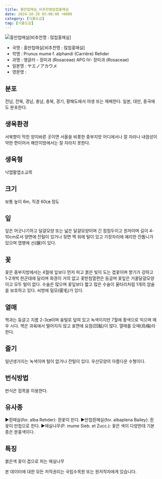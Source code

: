 ```yaml
---
title: 홍만첩매실_비추천명많첩홍매실
date: 2024-10-26 05:08:08 +0800
category: [식물도감]
tag: [식물도감]
---
```




![홍만첩매실[비추천명 : 많첩홍매실]](/fileUpload/plants/basic/Rosaceae/Prunus/12804/1_th2.JPG)
- 국명 : 홍만첩매실[비추천명 : 많첩홍매실]
- 학명 : Prunus mume f. alphandi (Carrière) Rehder
- 과명 : 앵글러 - 장미과 (Rosaceae) APG Ⅳ- 장미과 (Rosaceae)
- 일본명 : ヤエノアカウメ
- 영문명 : 


## 분포
전남, 전북, 경남, 충남, 충북, 경기, 황해도에서 야생 또는 재배한다. 일본, 대만, 중국에도 분포한다.
## 생육환경
서북향이 막힌 양지바른 곳이면 서울을 비롯한 중부지방 어디에서나 잘 자라나 내염성이 약한 편이어서 해안지방에서는 잘 자라지 못한다.
## 생육형
낙엽활엽소교목
## 크기
보통 높이 6m, 직경 60㎝ 정도
## 잎
잎은 어긋나기하고 달걀모양 또는 넓은 달걀모양이며 긴 점첨두이고 원저이며 길이 4-10cm로서 양면에 잔털이 있거나 뒷면 맥 위에 털이 있고 가장자리에 예리한 잔톱니가 있으며 엽병에 선(腺)이 있다.
## 꽃
꽃은 중부지방에서는 4월에 잎보다 먼저 피고 붉은 빛이 도는 겹꽃이며 향기가 강하고 1-2개씩 한군데에 달리며 화경이 거의 없고 꽃받침열편은 둥글며 꽃잎은 거꿀달걀모양이고 모두 털이 없다. 수술은 많으며 꽃잎보다 짧고  많은 수술이 울타리처럼 1개의 암술을 보호하고 있다. 씨방에 밀모(密毛)가 있다.
## 열매
핵과는 둥글고 지름 2-3㎝이며 융털로 덮여 있고 녹색이지만 7월에 황색으로 익으며 매우 시다. 핵은 과육에서 떨어지지 않고 표면에 요점(凹點)이 많다. 열매를 오매(烏梅)라 한다.
## 줄기
일년생가지는 녹색이며 털이 없거나 잔털이 있다. 우산모양의 아름다운 수형이다.
## 번식방법
번식은 접목을 이용한다.
## 유사종
▶흰매실(for. alba Rehder): 흰꽃이 핀다.▶만첩흰매실(for. albaplena Bailey): 흰꽃이 만첩으로 핀다.▶매실나무(P. mume Sieb. et Zucc.): 꽃은 색이 다양한데 기본종은 분홍색이다.
## 특징
붉은색 꽃이 겹으로 피는 매실나무






본 데이터에 대한 모든 저작권리는 국립수목원 또는 원저작자에게 있습니다.
